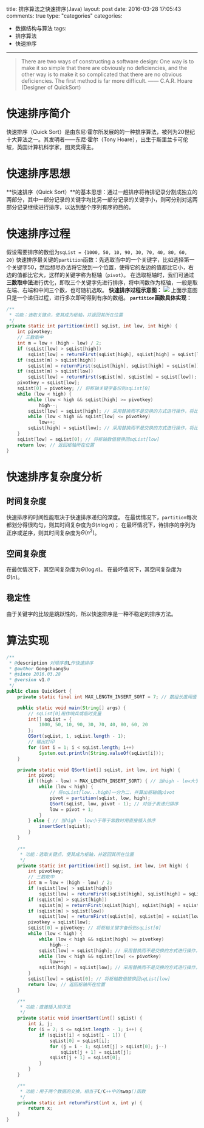 title: 排序算法之快速排序(Java)
layout: post
date: 2016-03-28 17:05:43  
comments: true
type: "categories"
categories: 
- 数据结构与算法
tags: 
- 排序算法
- 快速排序

---
<blockquote class="blockquote-center">There are two ways of constructing a software design: One way is to make it so simple that there are obviously no deficiencies, and the other way is to make it so complicated that there are no obvious deficiencies. The first method is far more difficult.
—— C.A.R. Hoare (Designer of QuickSort)</blockquote>

# 快速排序简介
快速排序（Quick Sort）是由东尼·霍尔所发展的的一种排序算法，被列为20世纪十大算法之一。其发明者——东尼·霍尔（Tony Hoare），出生于斯里兰卡可伦坡，英国计算机科学家，图灵奖得主。

<!--more-->

# 快速排序思想
**快速排序（Quick Sort）**的基本思想：通过一趟排序将待排记录分割成独立的两部分，其中一部分记录的关键字均比另一部分记录的关键字小，则可分别对这两部分记录继续进行排序，以达到整个序列有序的目的。

# 快速排序过程
假设需要排序的数组为`sqList = {1000, 50, 10, 90, 30, 70, 40, 80, 60, 20}`
快速排序最关键的`partition`函数：先选取当中的一个关键字，比如选择第一个关键字50，然后想尽办法将它放到一个位置，使得它的左边的值都比它小，右边的值都比它大，这样的关键字称为枢轴（`pivot`）。
在选取枢轴时，我们可通过**三数取中法**进行优化，即取三个关键字先进行排序，将中间数作为枢轴，一般是取左端、右端和中间三个数，也可随机选取。
**快速排序过程示意图：**
![](http://7xsc5j.com1.z0.glb.clouddn.com/%E5%BF%AB%E9%80%9F%E6%8E%92%E5%BA%8F%E8%BF%87%E7%A8%8B.png)
上面示意图只是一个递归过程，进行多次即可得到有序的数组。
**`partition`函数具体实现：**
```java
/**
 * 功能：选取关键点，使其成为枢轴，并返回其所在位置
 */
private static int partition(int[] sqList, int low, int high) {
    int pivotkey;
    // 三数取中
    int m = low + (high - low) / 2;
    if (sqList[low] > sqList[high])
        sqList[low] = returnFirst(sqList[high], sqList[high] = sqList[low]);
    if (sqList[m] > sqList[high])
        sqList[m] = returnFirst(sqList[high], sqList[high] = sqList[m]);
    if (sqList[m] > sqList[low])
        sqList[low] = returnFirst(sqList[m], sqList[m] = sqList[low]);
    pivotkey = sqList[low];
    sqList[0] = pivotkey; // 将枢轴关键字备份到sqList[0]
    while (low < high) {
        while (low < high && sqList[high] >= pivotkey)
            high--;
        sqList[low] = sqList[high]; // 采用替换而不是交换的方式进行操作，将比枢轴记录小的记录替换到低端
        while (low < high && sqList[low] <= pivotkey)
            low++;
        sqList[high] = sqList[low]; // 采用替换而不是交换的方式进行操作，将比枢轴记录					
    }
    sqList[low] = sqList[0]; // 将枢轴数值替换回sqList[low]	
    return low; // 返回枢轴所在位置
}
```

# 快速排序复杂度分析
## 时间复杂度
快速排序的时间性能取决于快速排序递归的深度。
在最优情况下，`partition`每次都划分得很均匀，则其时间复杂度为$\Theta(n\log n)$；
在最坏情况下，待排序的序列为正序或逆序，则其时间复杂度为$\Theta(n^2)$。

## 空间复杂度
在最优情况下，其空间复杂度为$\Theta(\log n)$。
在最坏情况下，其空间复杂度为$\Theta(n)$。

## 稳定性
由于关键字的比较是跳跃性的，所以快速排序是一种不稳定的排序方法。

# 算法实现
```java
/**
 * @description 对顺序表L作快速排序
 * @author GongchuangSu
 * @since 2016.03.28
 * @version v1.0
 */
public class QuickSort {
    private static final int MAX_LENGTH_INSERT_SORT = 7; // 数组长度阈值

    public static void main(String[] args) {
    	// sqList[0]用作哨兵或临时变量
        int[] sqList = {
            1000, 50, 10, 90, 30, 70, 40, 80, 60, 20
        };
        QSort(sqList, 1, sqList.length - 1);
        // 输出打印
        for (int i = 1; i < sqList.length; i++)
            System.out.println(String.valueOf(sqList[i]));
    }

    private static void QSort(int[] sqList, int low, int high) {
        int pivot;
        if ((high - low) > MAX_LENGTH_INSERT_SORT) { // 当high - low大于常数时用快速排序
            while (low < high) {
                // 将sqList[low...high]一分为二，并算出枢轴值pivot
                pivot = partition(sqList, low, high);
                QSort(sqList, low, pivot - 1); // 对低子表递归排序
                low = pivot + 1;
            }
        } else { // 当high - low小于等于常数时用直接插入排序
            insertSort(sqList);
        }
    }

    /**
     * 功能：选取关键点，使其成为枢轴，并返回其所在位置
     */
    private static int partition(int[] sqList, int low, int high) {
        int pivotkey;
        // 三数取中
        int m = low + (high - low) / 2;
        if (sqList[low] > sqList[high])
            sqList[low] = returnFirst(sqList[high], sqList[high] = sqList[low]);
        if (sqList[m] > sqList[high])
            sqList[m] = returnFirst(sqList[high], sqList[high] = sqList[m]);
        if (sqList[m] > sqList[low])
            sqList[low] = returnFirst(sqList[m], sqList[m] = sqList[low]);
        pivotkey = sqList[low];
        sqList[0] = pivotkey; // 将枢轴关键字备份到sqList[0]
        while (low < high) {
            while (low < high && sqList[high] >= pivotkey)
                high--;
            sqList[low] = sqList[high]; // 采用替换而不是交换的方式进行操作，将比枢轴记录小的记录替换到低端
            while (low < high && sqList[low] <= pivotkey)
                low++;
            sqList[high] = sqList[low]; // 采用替换而不是交换的方式进行操作，将比枢轴记录					
        }
        sqList[low] = sqList[0]; // 将枢轴数值替换回sqList[low]	
        return low; // 返回枢轴所在位置
    }

    /**
     * 功能：直接插入排序法
     */
    private static void insertSort(int[] sqList) {
        int i, j;
        for (i = 2; i <= sqList.length - 1; i++) {
            if (sqList[i] < sqList[i - 1]) {
                sqList[0] = sqList[i];
                for (j = i - 1; sqList[j] > sqList[0]; j--)
                    sqList[j + 1] = sqList[j];
                sqList[j + 1] = sqList[0];
            }
        }
    }

    /**
     * 功能：用于两个数据的交换，相当于C/C++中的swap()函数
     */
    private static int returnFirst(int x, int y) {
        return x;
    }
}
```